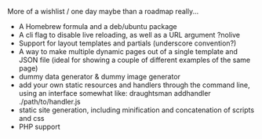 More of a wishlist / one day maybe than a roadmap really...

* A Homebrew formula and a deb/ubuntu package
* A cli flag to disable live reloading, as well as a URL argument ?nolive
* Support for layout templates and partials (underscore convention?)
* A way to make multiple dynamic pages out of a single template and JSON file
  (ideal for showing a couple of different examples of the same page)
* dummy data generator & dummy image generator
* add your own static resources and handlers through the command line, using an interface
  somewhat like: draughtsman addhandler ./path/to/handler.js
* static site generation, including minification and concatenation of scripts and css
* PHP support
